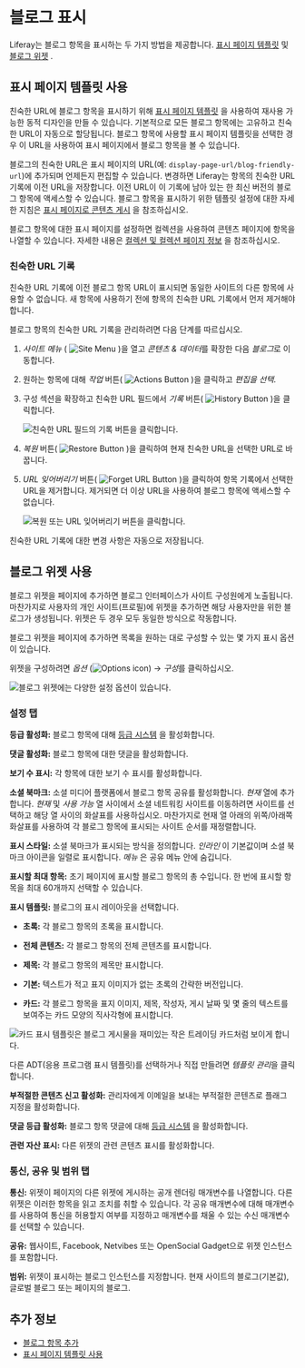 # 블로그 표시

Liferay는 블로그 항목을 표시하는 두 가지 방법을 제공합니다. [표시 페이지 템플릿](#using-display-page-templates) 및 [블로그 위젯](#using-the-blogs-widget) .

## 표시 페이지 템플릿 사용

친숙한 URL에 블로그 항목을 표시하기 위해 [표시 페이지 템플릿](../../site-building/displaying-content/using-display-page-templates.md) 을 사용하여 재사용 가능한 동적 디자인을 만들 수 있습니다. 기본적으로 모든 블로그 항목에는 고유하고 친숙한 URL이 자동으로 할당됩니다. 블로그 항목에 사용할 표시 페이지 템플릿을 선택한 경우 이 URL을 사용하여 표시 페이지에서 블로그 항목을 볼 수 있습니다.

블로그의 친숙한 URL은 표시 페이지의 URL(예: `display-page-url/blog-friendly-url`)에 추가되며 언제든지 편집할 수 있습니다. 변경하면 Liferay는 항목의 친숙한 URL 기록에 이전 URL을 저장합니다. 이전 URL이 이 기록에 남아 있는 한 최신 버전의 블로그 항목에 액세스할 수 있습니다. 블로그 항목을 표시하기 위한 템플릿 설정에 대한 자세한 지침은 [표시 페이지로 콘텐츠 게시](../../site-building/displaying-content/using-display-page-templates/publishing-content-with-display-pages.md) 을 참조하십시오.

블로그 항목에 대한 표시 페이지를 설정하면 컬렉션을 사용하여 콘텐츠 페이지에 항목을 나열할 수 있습니다. 자세한 내용은 [컬렉션 및 컬렉션 페이지 정보](./../collections-and-collection-pages/about-collections-and-collection-pages.md) 을 참조하십시오.

### 친숙한 URL 기록

친숙한 URL 기록에 이전 블로그 항목 URL이 표시되면 동일한 사이트의 다른 항목에 사용할 수 없습니다. 새 항목에 사용하기 전에 항목의 친숙한 URL 기록에서 먼저 제거해야 합니다.

블로그 항목의 친숙한 URL 기록을 관리하려면 다음 단계를 따르십시오.

1. *사이트 메뉴* ( ![Site Menu](../../images/icon-product-menu.png) )을 열고 *콘텐츠 & 데이터*를 확장한 다음 *블로그*로 이동합니다.

1. 원하는 항목에 대해 *작업* 버튼( ![Actions Button](../../images/icon-actions.png) )을 클릭하고 *편집을 선택*.

1. 구성 섹션을 확장하고 친숙한 URL 필드에서 *기록* 버튼( ![History Button](../../images/icon-history.png) )을 클릭합니다.

   ![친숙한 URL 필드의 기록 버튼을 클릭합니다.](./displaying-blogs/images/01.png)

1. *복원* 버튼( ![Restore Button](../../images/icon-restore2.png) )을 클릭하여 현재 친숙한 URL을 선택한 URL로 바꿉니다.

1. *URL 잊어버리기* 버튼( ![Forget URL Button](../../images/icon-delete.png) )을 클릭하여 항목 기록에서 선택한 URL을 제거합니다. 제거되면 더 이상 URL을 사용하여 블로그 항목에 액세스할 수 없습니다.

   ![복원 또는 URL 잊어버리기 버튼을 클릭합니다.](./displaying-blogs/images/02.png)

친숙한 URL 기록에 대한 변경 사항은 자동으로 저장됩니다.

## 블로그 위젯 사용

블로그 위젯을 페이지에 추가하면 블로그 인터페이스가 사이트 구성원에게 노출됩니다. 마찬가지로 사용자의 개인 사이트(프로필)에 위젯을 추가하면 해당 사용자만을 위한 블로그가 생성됩니다. 위젯은 두 경우 모두 동일한 방식으로 작동합니다.

블로그 위젯을 페이지에 추가하면 목록을 원하는 대로 구성할 수 있는 몇 가지 표시 옵션이 있습니다.

위젯을 구성하려면 *옵션* (![Options icon](../../images/icon-app-options.png)) &rarr; *구성*를 클릭하십시오.

![블로그 위젯에는 다양한 설정 옵션이 있습니다.](displaying-blogs/images/03.png)

### 설정 탭

**등급 활성화:** 블로그 항목에 대해 [등급 시스템](../../collaboration-and-social/social-tools/user-guide/using-the-ratings-system.md) 을 활성화합니다.

**댓글 활성화:** 블로그 항목에 대한 댓글을 활성화합니다.

**보기 수 표시:** 각 항목에 대한 보기 수 표시를 활성화합니다.

**소셜 북마크:** 소셜 미디어 플랫폼에서 블로그 항목 공유를 활성화합니다. *현재* 열에 추가합니다. *현재* 및 *사용 가능* 열 사이에서 소셜 네트워킹 사이트를 이동하려면 사이트를 선택하고 해당 열 사이의 화살표를 사용하십시오. 마찬가지로 현재 열 아래의 위쪽/아래쪽 화살표를 사용하여 각 블로그 항목에 표시되는 사이트 순서를 재정렬합니다.

**표시 스타일:** 소셜 북마크가 표시되는 방식을 정의합니다. *인라인* 이 기본값이며 소셜 북마크 아이콘을 일렬로 표시합니다. *메뉴* 은 공유 메뉴 안에 숨깁니다.

**표시할 최대 항목:** 초기 페이지에 표시할 블로그 항목의 총 수입니다. 한 번에 표시할 항목을 최대 60개까지 선택할 수 있습니다.

**표시 템플릿:** 블로그의 표시 레이아웃을 선택합니다.

* **초록:** 각 블로그 항목의 초록을 표시합니다.

* **전체 콘텐츠:** 각 블로그 항목의 전체 콘텐츠를 표시합니다.

* **제목:** 각 블로그 항목의 제목만 표시합니다.

* **기본:** 텍스트가 적고 표지 이미지가 없는 초록의 간략한 버전입니다.

* **카드:** 각 블로그 항목을 표지 이미지, 제목, 작성자, 게시 날짜 및 몇 줄의 텍스트를 보여주는 카드 모양의 직사각형에 표시합니다.

![카드 표시 템플릿은 블로그 게시물을 재미있는 작은 트레이딩 카드처럼 보이게 합니다.](displaying-blogs/images/04.png)

다른 ADT(응용 프로그램 표시 템플릿)를 선택하거나 직접 만들려면 *템플릿 관리*을 클릭합니다.

**부적절한 콘텐츠 신고 활성화:** 관리자에게 이메일을 보내는 부적절한 콘텐츠로 플래그 지정을 활성화합니다.

**댓글 등급 활성화:** 블로그 항목 댓글에 대해 [등급 시스템](../../collaboration-and-social/social-tools/user-guide/using-the-ratings-system.md) 을 활성화합니다.

**관련 자산 표시:** 다른 위젯의 관련 콘텐츠 표시를 활성화합니다.

### 통신, 공유 및 범위 탭

**통신:** 위젯이 페이지의 다른 위젯에 게시하는 공개 렌더링 매개변수를 나열합니다. 다른 위젯은 이러한 항목을 읽고 조치를 취할 수 있습니다. 각 공유 매개변수에 대해 매개변수를 사용하여 통신을 허용할지 여부를 지정하고 매개변수를 채울 수 있는 수신 매개변수를 선택할 수 있습니다.

**공유:** 웹사이트, Facebook, Netvibes 또는 OpenSocial Gadget으로 위젯 인스턴스를 포함합니다.

**범위:** 위젯이 표시하는 블로그 인스턴스를 지정합니다. 현재 사이트의 블로그(기본값), 글로벌 블로그 또는 페이지의 블로그.

## 추가 정보

* [블로그 항목 추가](./adding-blog-entries.md)
* [표시 페이지 템플릿 사용](../../site-building/displaying-content/using-display-page-templates.md)
